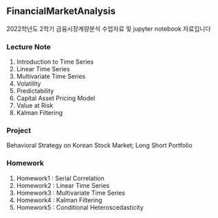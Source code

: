 ## FinancialMarketAnalysis

2022학년도 2학기 금융시장계량분석 수업자료 및 jupyter notebook 자료입니다

### Lecture Note

1. Introduction to Time Series
2. Linear Time Series
3. Multivariate Time Series
4. Volatility
5. Predictability
6. Capital Asset Pricing Model
7. Value at Risk
8. Kalman Filtering

### Project

Behavioral Strategy on Korean Stock Market; Long Short Portfolio

### Homework
1. Homework1 : Serial Correlation
2. Homework2 : Linear Time Series
3. Homework3 : Multivariate Time Series
4. Homework4 : Kalman Filtering
5. Homework5 : Conditional Heteroscedasticity